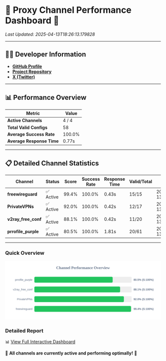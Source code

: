 # 🌟 Proxy Channel Performance Dashboard 🌟

_Last Updated: 2025-04-13T18:26:13.179828_

---

## 👩‍💻 Developer Information

- **[GitHub Profile](https://github.com/4n0nymou3)**  
- **[Project Repository](https://github.com/4n0nymou3/multi-proxy-config-fetcher)**  
- **[X (Twitter)](https://x.com/4n0nymou3)**  

---

## 📊 Performance Overview

| Metric                | Value       |
|-----------------------|-------------|
| **Active Channels**   | 4 / 4       |
| **Total Valid Configs** | 58          |
| **Average Success Rate** | 100.0%      |
| **Average Response Time** | 0.77s       |

---

## 📋 Detailed Channel Statistics

| Channel          | Status     | Score  | Success Rate | Response Time | Valid/Total | Last Success               |
|------------------|------------|--------|--------------|---------------|-------------|----------------------------|
| **freewireguard**  | ✅ Active  | 99.4%  | 100.0% | 0.43s         | 15/15       | 2025-04-13T18:26:13.178096 |
| **PrivateVPNs**  | ✅ Active  | 92.0%  | 100.0% | 0.42s         | 12/17       | 2025-04-13T18:26:12.723591 |
| **v2ray_free_conf**  | ✅ Active  | 88.1%  | 100.0% | 0.42s         | 11/20       | 2025-04-13T18:26:12.269280 |
| **prrofile_purple**  | ✅ Active  | 80.5%  | 100.0% | 1.81s         | 20/61       | 2025-04-13T18:26:11.806428 |

---

### Quick Overview
<div align="center">
  <a href="https://raw.githubusercontent.com/nullluser/NullRepo/refs/heads/main/assets/channel_stats_chart.svg">
    <img src="https://raw.githubusercontent.com/nullluser/NullRepo/refs/heads/main/assets/channel_stats_chart.svg" alt="Source Performance Statistics" width="800">
  </a>
</div>

### Detailed Report
📊 [View Full Interactive Dashboard](https://htmlpreview.github.io/?https://github.com/nullluser/NullRepo/blob/main/assets/performance_report.html)

🎉 **All channels are currently active and performing optimally!** 🎉
